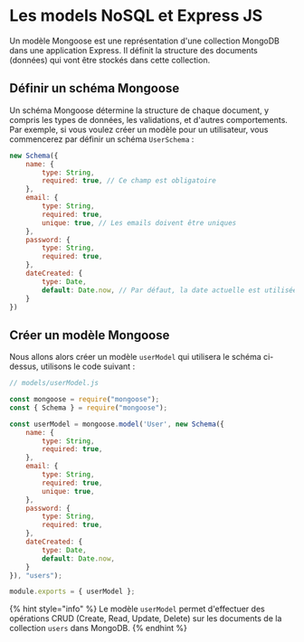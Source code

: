 # Les models NoSQL et Express JS

Un modèle Mongoose est une représentation d'une collection MongoDB dans une application Express. Il définit la structure des documents (données) qui vont être stockés dans cette collection.

## **Définir un schéma Mongoose**

Un schéma Mongoose détermine la structure de chaque document, y compris les types de données, les validations, et d'autres comportements. Par exemple, si vous voulez créer un modèle pour un utilisateur, vous commencerez par définir un schéma `UserSchema` :

```javascript
new Schema({
    name: {
        type: String,
        required: true, // Ce champ est obligatoire
    },
    email: {
        type: String,
        required: true,
        unique: true, // Les emails doivent être uniques
    },
    password: {
        type: String,
        required: true,
    },
    dateCreated: {
        type: Date,
        default: Date.now, // Par défaut, la date actuelle est utilisée
    }
})
```

## **Créer un modèle Mongoose**

Nous allons alors créer un modèle `userModel` qui utilisera le schéma ci-dessus, utilisons le code suivant :

```javascript
// models/userModel.js

const mongoose = require("mongoose");
const { Schema } = require("mongoose");

const userModel = mongoose.model('User', new Schema({
    name: {
        type: String,
        required: true, 
    },
    email: {
        type: String,
        required: true,
        unique: true,
    },
    password: {
        type: String,
        required: true,
    },
    dateCreated: {
        type: Date,
        default: Date.now,
    }
}), "users");

module.exports = { userModel };
```

{% hint style="info" %}
Le modèle `userModel` permet d'effectuer des opérations CRUD (Create, Read, Update, Delete) sur les documents de la collection `users` dans MongoDB.
{% endhint %}
